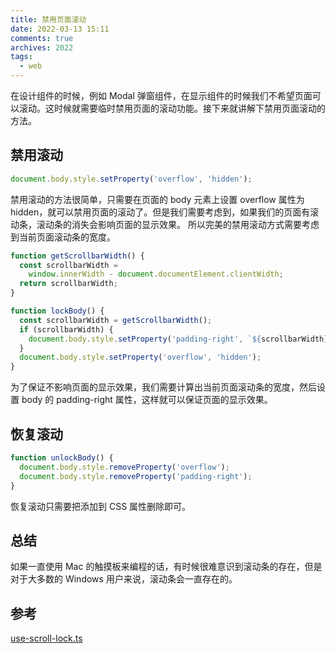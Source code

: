 ```yaml
---
title: 禁用页面滚动
date: 2022-03-13 15:11
comments: true
archives: 2022
tags:
  - web
---
```


在设计组件的时候，例如 Modal 弹窗组件，在显示组件的时候我们不希望页面可以滚动。这时候就需要临时禁用页面的滚动功能。接下来就讲解下禁用页面滚动的方法。

## 禁用滚动

```js
document.body.style.setProperty('overflow', 'hidden');
```

禁用滚动的方法很简单，只需要在页面的 body 元素上设置 overflow 属性为 hidden，就可以禁用页面的滚动了。但是我们需要考虑到，如果我们的页面有滚动条，滚动条的消失会影响页面的显示效果。
所以完美的禁用滚动方式需要考虑到当前页面滚动条的宽度。

```js
function getScrollbarWidth() {
  const scrollbarWidth =
    window.innerWidth - document.documentElement.clientWidth;
  return scrollbarWidth;
}

function lockBody() {
  const scrollbarWidth = getScrollbarWidth();
  if (scrollbarWidth) {
    document.body.style.setProperty('padding-right', `${scrollbarWidth}px`);
  }
  document.body.style.setProperty('overflow', 'hidden');
}
```

为了保证不影响页面的显示效果，我们需要计算出当前页面滚动条的宽度，然后设置 body 的 padding-right 属性，这样就可以保证页面的显示效果。

## 恢复滚动

```js
function unlockBody() {
  document.body.style.removeProperty('overflow');
  document.body.style.removeProperty('padding-right');
}
```

恢复滚动只需要把添加到 CSS 属性删除即可。

## 总结

如果一直使用 Mac 的触摸板来编程的话，有时候很难意识到滚动条的存在，但是对于大多数的 Windows 用户来说，滚动条会一直存在的。

## 参考

[use-scroll-lock.ts](https://github.com/mantinedev/mantine/blob/master/src/mantine-hooks/src/use-scroll-lock/use-scroll-lock.ts)
